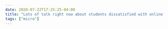 ```yaml
---
date: 2020-07-22T17:25:25-04:00
title: "Lots of talk right now about students dissatisfied with online teaching. While those voices shouldn’t be ignored, I’ve also already had three students (of thirty) in my fall hybrid class specifically ask to take it fully online."
tags: ["micro"]
---
```

